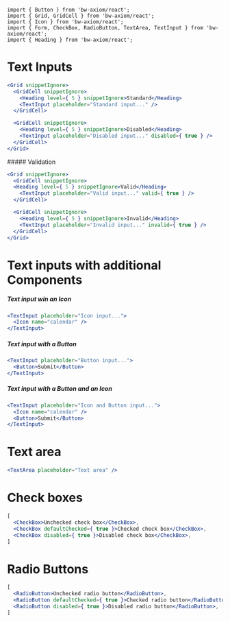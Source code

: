 ```imports
import { Button } from 'bw-axiom/react';
import { Grid, GridCell } from 'bw-axiom/react';
import { Icon } from 'bw-axiom/react';
import { Form, CheckBox, RadioButton, TextArea, TextInput } from 'bw-axiom/react';
import { Heading } from 'bw-axiom/react';
```


# Text Inputs

```jsx
<Grid snippetIgnore>
  <GridCell snippetIgnore>
    <Heading level={ 5 } snippetIgnore>Standard</Heading>
    <TextInput placeholder="Standard input..." />
  </GridCell>

  <GridCell snippetIgnore>
    <Heading level={ 5 } snippetIgnore>Disabled</Heading>
    <TextInput placeholder="Disabled input..." disabled={ true } />
  </GridCell>
</Grid>
```

##### Validation
```jsx
<Grid snippetIgnore>
  <GridCell snippetIgnore>
  <Heading level={ 5 } snippetIgnore>Valid</Heading>
    <TextInput placeholder="Valid input..." valid={ true } />
  </GridCell>

  <GridCell snippetIgnore>
    <Heading level={ 5 } snippetIgnore>Invalid</Heading>
    <TextInput placeholder="Invalid input..." invalid={ true } />
  </GridCell>
</Grid>
```


# Text inputs with additional Components

##### Text input win an Icon
```jsx
<TextInput placeholder="Icon input...">
  <Icon name="calendar" />
</TextInput>
```

##### Text input with a Button
```jsx
<TextInput placeholder="Button input...">
  <Button>Submit</Button>
</TextInput>
```

##### Text input with a Button and an Icon
```jsx
<TextInput placeholder="Icon and Button input...">
  <Icon name="calendar" />
  <Button>Submit</Button>
</TextInput>
```


# Text area
```jsx
<TextArea placeholder="Text area" />
```


# Check boxes
```jsx
[
  <CheckBox>Unchecked check box</CheckBox>,
  <CheckBox defaultChecked={ true }>Checked check box</CheckBox>,
  <CheckBox disabled={ true }>Disabled check box</CheckBox>,
]
```


# Radio Buttons
```jsx
[
  <RadioButton>Unchecked radio button</RadioButton>,
  <RadioButton defaultChecked={ true }>Checked radio button</RadioButton>,
  <RadioButton disabled={ true }>Disabled radio button</RadioButton>,
]
```
